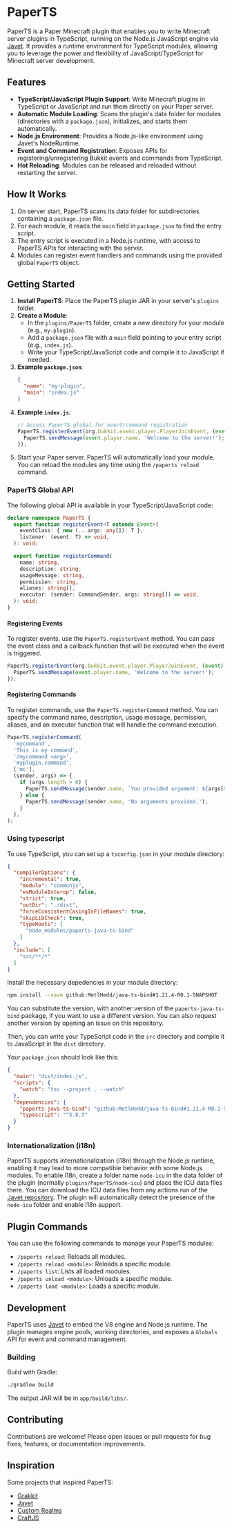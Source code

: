 # PaperTS

PaperTS is a Paper Minecraft plugin that enables you to write Minecraft server plugins in TypeScript, running on the Node.js JavaScript engine via [Javet](https://github.com/caoccao/Javet). It provides a runtime environment for TypeScript modules, allowing you to leverage the power and flexibility of JavaScript/TypeScript for Minecraft server development.

## Features

- **TypeScript/JavaScript Plugin Support**: Write Minecraft plugins in TypeScript or JavaScript and run them directly on your Paper server.
- **Automatic Module Loading**: Scans the plugin's data folder for modules (directories with a `package.json`), initializes, and starts them automatically.
- **Node.js Environment**: Provides a Node.js-like environment using Javet's NodeRuntime.
- **Event and Command Registration**: Exposes APIs for registering/unregistering Bukkit events and commands from TypeScript.
- **Hot Reloading**: Modules can be released and reloaded without restarting the server.

## How It Works

1. On server start, PaperTS scans its data folder for subdirectories containing a `package.json` file.
2. For each module, it reads the `main` field in `package.json` to find the entry script.
3. The entry script is executed in a Node.js runtime, with access to PaperTS APIs for interacting with the server.
4. Modules can register event handlers and commands using the provided global `PaperTS` object.

## Getting Started

1. **Install PaperTS**: Place the PaperTS plugin JAR in your server's `plugins` folder.
2. **Create a Module**:
    - In the `plugins/PaperTS` folder, create a new directory for your module (e.g., `my-plugin`).
    - Add a `package.json` file with a `main` field pointing to your entry script (e.g., `index.js`).
    - Write your TypeScript/JavaScript code and compile it to JavaScript if needed.
3. **Example `package.json`**:
    ```json
    {
      "name": "my-plugin",
      "main": "index.js"
    }
    ```
4. **Example `index.js`**:
    ```js
    // Access PaperTS global for event/command registration
    PaperTS.registerEvent(org.bukkit.event.player.PlayerJoinEvent, (event) => {
      PaperTS.sendMessage(event.player.name, 'Welcome to the server!');
    });
    ```
5. Start your Paper server. PaperTS will automatically load your module. You can reload the modules any time using the `/paperts reload` command.

### PaperTS Global API

The following global API is available in your TypeScript/JavaScript code:

```ts
declare namespace PaperTS {
  export function registerEvent<T extends Event>(
    eventClass: { new (...args: any[]): T },
    listener: (event: T) => void,
  ): void;

  export function registerCommand(
    name: string,
    description: string,
    usageMessage: string,
    permission: string,
    aliases: string[],
    executor: (sender: CommandSender, args: string[]) => void,
  ): void;
}
```

#### Registering Events

To register events, use the `PaperTS.registerEvent` method. You can pass the event class and a callback function that will be executed when the event is triggered.

```js
PaperTS.registerEvent(org.bukkit.event.player.PlayerJoinEvent, (event) => {
  PaperTS.sendMessage(event.player.name, 'Welcome to the server!');
});
```

#### Registering Commands

To register commands, use the `PaperTS.registerCommand` method. You can specify the command name, description, usage message, permission, aliases, and an executor function that will handle the command execution.

```js
PaperTS.registerCommand(
  'mycommand',
  'This is my command',
  '/mycommand <arg>',
  'myplugin.command',
  ['mc'],
  (sender, args) => {
    if (args.length > 0) {
      PaperTS.sendMessage(sender.name, `You provided argument: ${args[0]}`);
    } else {
      PaperTS.sendMessage(sender.name, 'No arguments provided.');
    }
  },
);
```

### Using typescript

To use TypeScript, you can set up a `tsconfig.json` in your module directory:

```json
{
  "compilerOptions": {
    "incremental": true,
    "module": "commonjs",
    "esModuleInterop": false,
    "strict": true,
    "outDir": "./dist",
    "forceConsistentCasingInFileNames": true,
    "skipLibCheck": true,
    "typeRoots": [
      "node_modules/paperts-java-ts-bind"
    ]
  },
  "include": [
    "src/**/*"
  ]
}
```

Install the necessary depedencies in your module directory:

```sh
npm install --save github:MetlHedd/java-ts-bind#1.21.4-R0.1-SNAPSHOT
```

You can substitute the version, with another version of the `paperts-java-ts-bind` package, if you want to use a different version. You can also request another version by opening an issue on this repository.

Then, you can write your TypeScript code in the `src` directory and compile it to JavaScript in the `dist` directory.

Your `package.json` should look like this:

```json
{
  "main": "dist/index.js",
  "scripts": {
    "watch": "tsc --project . --watch"
  },
  "dependencies": {
    "paperts-java-ts-bind": "github:MetlHedd/java-ts-bind#1.21.4-R0.1-SNAPSHOT",
    "typescript": "^5.8.3"
  }
}
```

### Internationalization (i18n)

PaperTS supports internationalization (i18n) through the Node.js runtime, enabling it may lead to more compatible behavior with some Node.js modules. To enable i18n, create a folder name `node-icu` in the data folder of the plugin (normally `plugins/PaperTS/node-icu`) and place the ICU data files there. You can download the ICU data files from any actions run of the [Javet repository](https://github.com/caoccao/Javet). The plugin will automatically detect the presence of the `node-icu` folder and enable i18n support.

## Plugin Commands

You can use the following commands to manage your PaperTS modules:
- `/paperts reload`: Reloads all modules.
- `/paperts reload <module>`: Reloads a specific module.
- `/paperts list`: Lists all loaded modules.
- `/paperts unload <module>`: Unloads a specific module.
- `/paperts load <module>`: Loads a specific module.

## Development

PaperTS uses [Javet](https://github.com/caoccao/Javet) to embed the V8 engine and Node.js runtime. The plugin manages engine pools, working directories, and exposes a `Globals` API for event and command management.

### Building

Build with Gradle:

```sh
./gradlew build
```

The output JAR will be in `app/build/libs/`.

## Contributing

Contributions are welcome! Please open issues or pull requests for bug fixes, features, or documentation improvements.

## Inspiration

Some projects that inspired PaperTS:
- [Grakkit](https://github.com/grakkit/grakkit)
- [Javet](https://github.com/caoccao/Javet)
- [Custom Realms](https://github.com/customrealms)
- [CraftJS](https://github.com/Dysfold/craftjs)